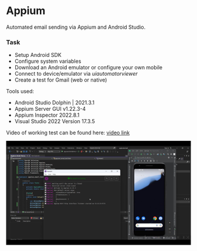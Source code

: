 # Appium

Automated email sending via Appium and Android Studio.  

### Task

- Setup Android SDK
- Configure system variables
- Download an Android emulator or configure your own mobile
- Connect to device/emulator via *uiautomatorviewer*
- Create a test for Gmail (web or native)  

Tools used:
- Android Studio Dolphin | 2021.3.1
- Appium Server GUI v1.22.3-4
- Appium Inspector 2022.8.1
- Visual Studio 2022 Version 17.3.5

Video of working test can be found here: [video link](https://drive.google.com/file/d/1zGG725PK_JMXgIgLuvHiPZnbDocAak9o/)  
 
![Test_Screenshot](/test_screenshot.jpg "test")
